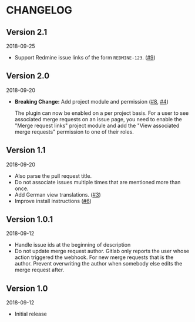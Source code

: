 # CHANGELOG

## Version 2.1

2018-09-25

- Support Redmine issue links of the form `REDMINE-123`.
  ([#9](https://github.com/tf/redmine_merge_request_links/pull/9))

## Version 2.0

2018-09-20

- **Breaking Change:** Add project module and permission
  ([#8](https://github.com/tf/redmine_merge_request_links/pull/8),
   [#4](https://github.com/tf/redmine_merge_request_links/pull/4))

  The plugin can now be enabled on a per project basis. For a user to
  see associated merge requests on an issue page, you need to enable
  the "Merge request links" project module and add the "View
  associated merge requests" permission to one of their roles.

## Version 1.1

2018-09-20

- Also parse the pull request title.
- Do not associate issues multiple times that are mentioned more than
  once.
- Add German view translations.
  ([#3](https://github.com/tf/redmine_merge_request_links/pull/3))
- Improve install instructions
  ([#6](https://github.com/tf/redmine_merge_request_links/pull/6))

## Version 1.0.1

2018-09-12

- Handle issue ids at the beginning of description
- Do not update merge request author. Gitlab only reports the user
  whose action triggered the webhook. For new merge requests that is
  the author. Prevent overwriting the author when somebody else edits
  the merge request after.

## Version 1.0

2018-09-12

- Initial release
